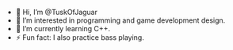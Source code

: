 - 👋 Hi, I’m @TuskOfJaguar
- 👀 I’m interested in programming and game development design.
- 🌱 I’m currently learning C++.
- ⚡ Fun fact: I also practice bass playing.
